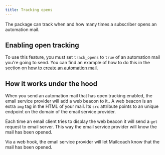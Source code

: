 ```yaml
---
title: Tracking opens
---
```


The package can track when and how many times a subscriber opens an automation mail.

## Enabling open tracking

To use this feature, you must set `track_opens` to `true` of an automation mail you're going to send. You can find an example of how to do this in the section on [how to create an automation mail](/docs/v4/laravel-mailcoach/automations/creating-an-automation-mail).

## How it works under the hood

When you send an automation mail that has open tracking enabled, the email service provider will add a web beacon to it..  A web beacon is an extra `img` tag in the HTML of your mail.  Its `src` attribute points to an unique endpoint on the domain of the email service provider.

Each time an email client tries to display the web beacon it will send a `get` request to email server. This way the email service provider will know the mail has been opened.

Via a web hook, the email service provider will let Mailcoach know that the mail has been opened.
